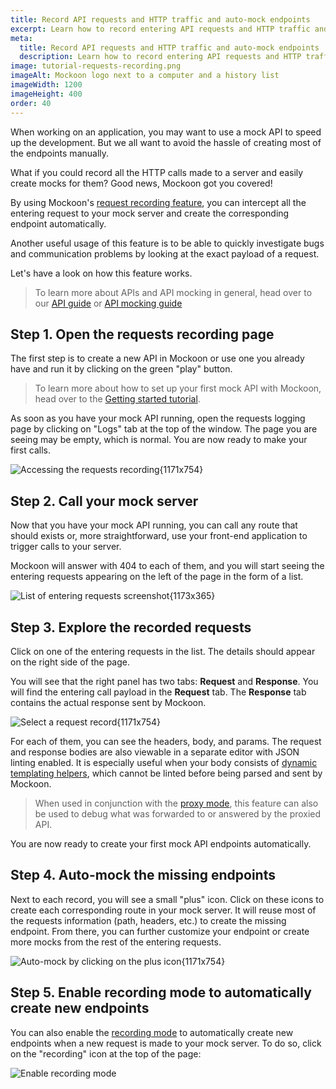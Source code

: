 ```yaml
---
title: Record API requests and HTTP traffic and auto-mock endpoints
excerpt: Learn how to record entering API requests and HTTP traffic and auto-mock your endpoints with Mockoon
meta:
  title: Record API requests and HTTP traffic and auto-mock endpoints
  description: Learn how to record entering API requests and HTTP traffic and auto-mock your endpoints with Mockoon
image: tutorial-requests-recording.png
imageAlt: Mockoon logo next to a computer and a history list
imageWidth: 1200
imageHeight: 400
order: 40
---
```


When working on an application, you may want to use a mock API to speed up the development. But we all want to avoid the hassle of creating most of the endpoints manually.

What if you could record all the HTTP calls made to a server and easily create mocks for them? Good news, Mockoon got you covered!

By using Mockoon's [request recording feature](docs:logging-and-recording/auto-mocking-and-recording), you can intercept all the entering request to your mock server and create the corresponding endpoint automatically.

Another useful usage of this feature is to be able to quickly investigate bugs and communication problems by looking at the exact payload of a request.

Let's have a look on how this feature works.

> To learn more about APIs and API mocking in general, head over to our [API guide](/articles/api-guide-what-are-api/) or [API mocking guide](/articles/what-is-api-mocking/)

## Step 1. Open the requests recording page

The first step is to create a new API in Mockoon or use one you already have and run it by clicking on the green "play" button.

> To learn more about how to set up your first mock API with Mockoon, head over to the [Getting started tutorial](tutorials:getting-started).

As soon as you have your mock API running, open the requests logging page by clicking on "Logs" tab at the top of the window. The page you are seeing may be empty, which is normal. You are now ready to make your first calls.

![Accessing the requests recording{1171x754}](/images/tutorials/requests-recording/open-request-logging.gif)

## Step 2. Call your mock server

Now that you have your mock API running, you can call any route that should exists or, more straightforward, use your front-end application to trigger calls to your server.

Mockoon will answer with 404 to each of them, and you will start seeing the entering requests appearing on the left of the page in the form of a list.

![List of entering requests screenshot{1173x365}](/images/tutorials/requests-recording/records-list.png)

## Step 3. Explore the recorded requests

Click on one of the entering requests in the list. The details should appear on the right side of the page.

You will see that the right panel has two tabs: **Request** and **Response**. You will find the entering call payload in the **Request** tab. The **Response** tab contains the actual response sent by Mockoon.

![Select a request record{1171x754}](/images/tutorials/requests-recording/select-record.gif)

For each of them, you can see the headers, body, and params. The request and response bodies are also viewable in a separate editor with JSON linting enabled. It is especially useful when your body consists of [dynamic templating helpers](docs:templating/overview), which cannot be linted before being parsed and sent by Mockoon.

> When used in conjunction with the [proxy mode](docs:server-configuration/proxy-mode), this feature can also be used to debug what was forwarded to or answered by the proxied API.

You are now ready to create your first mock API endpoints automatically.

## Step 4. Auto-mock the missing endpoints

Next to each record, you will see a small "plus" icon. Click on these icons to create each corresponding route in your mock server. It will reuse most of the requests information (path, headers, etc.) to create the missing endpoint. From there, you can further customize your endpoint or create more mocks from the rest of the entering requests.

![Auto-mock by clicking on the plus icon{1171x754}](/images/tutorials/requests-recording/auto-mock-record.gif)

## Step 5. Enable recording mode to automatically create new endpoints

You can also enable the [recording mode](docs:logging-and-recording/auto-mocking-and-recording) to automatically create new endpoints when a new request is made to your mock server. To do so, click on the "recording" icon at the top of the page:

![Enable recording mode](/images/tutorials/requests-recording/logs-start-recording.png)
